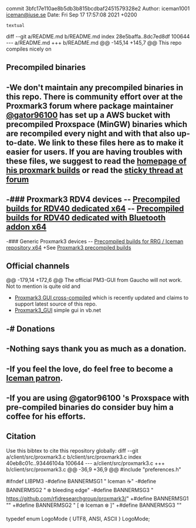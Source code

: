 commit 3bfc17e110ae8b5db3b815bcdbaf2451579328e2
Author: iceman1001 <iceman@iuse.se>
Date:   Fri Sep 17 17:57:08 2021 +0200

    textual

diff --git a/README.md b/README.md
index 28e5baffa..8dc7ed8df 100644
--- a/README.md
+++ b/README.md
@@ -145,14 +145,7 @@ This repo compiles nicely on
 
 
 ## Precompiled binaries
-We don't maintain any precompiled binaries in this repo. There is community effort over at the Proxmark3 forum where package maintainer [@gator96100](https://github.com/gator96100) has set up a AWS bucket with precompiled Proxspace (MinGW) binaries which are recompiled every night and with that also up-to-date. We link to these files here as to make it easier for users. If you are having troubles with these files, we suggest to read the [homepage of his proxmark builds](https://www.proxmarkbuilds.org/) or read the [sticky thread at forum](http://www.proxmark.org/forum/viewtopic.php?pid=24763#p24763) 
-
-### Proxmark3 RDV4 devices
-- [Precompiled builds for RDV40 dedicated x64](https://www.proxmarkbuilds.org/#rdv40-64/)
-- [Precompiled builds for RDV40 dedicated with Bluetooth addon x64](https://www.proxmarkbuilds.org/#rdv40_bt-64/)
-
-### Generic Proxmark3 devices
-- [Precompiled builds for RRG / Iceman repository x64](https://www.proxmarkbuilds.org/#rrg_other-64/)
+See [Proxmark3 precompiled builds](https://www.proxmarkbuilds.org/) 
 
 
 ## Official channels
@@ -179,14 +172,6 @@ The official PM3-GUI from Gaucho will not work. Not to mention is quite old and
 - [Proxmark3 GUI cross-compiled](https://github.com/wh201906/Proxmark3GUI/) which is recently updated and claims to support latest source of this repo.
 - [Proxmark3_GUI](https://github.com/Phreak87/Proxmark3_GUI) simple gui in vb.net
 
-# Donations
-
-Nothing says thank you as much as a donation. 
-
-If you feel the love, do feel free to become a [Iceman patron](https://www.patreon.com/iceman1001).
-
-If you are using @gator96100 's Proxspace with pre-compiled binaries do consider buy him a coffee for his efforts.
-
 
 ## Citation
 Use this bibtex to cite this repository globally:
diff --git a/client/src/proxmark3.c b/client/src/proxmark3.c
index 40eb8c01c..93446104a 100644
--- a/client/src/proxmark3.c
+++ b/client/src/proxmark3.c
@@ -36,9 +36,9 @@
 #include "preferences.h"
 
 #ifndef LIBPM3
-#define BANNERMSG1 "      Iceman :coffee:"
-#define BANNERMSG2 "  :snowflake: bleeding edge"
-#define BANNERMSG3 "  https://github.com/rfidresearchgroup/proxmark3/"
+#define BANNERMSG1 ""
+#define BANNERMSG2 "   [ :snowflake: Iceman :snowflake: ]"
+#define BANNERMSG3 ""
 
 typedef enum LogoMode { UTF8, ANSI, ASCII } LogoMode;
 
